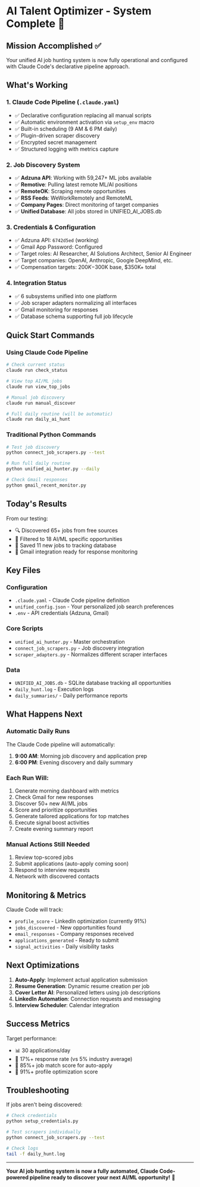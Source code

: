 # AI Talent Optimizer - System Complete 🚀

## Mission Accomplished ✅

Your unified AI job hunting system is now fully operational and configured with Claude Code's declarative pipeline approach.

## What's Working

### 1. **Claude Code Pipeline (`.claude.yaml`)**
- ✅ Declarative configuration replacing all manual scripts
- ✅ Automatic environment activation via `setup_env` macro
- ✅ Built-in scheduling (9 AM & 6 PM daily)
- ✅ Plugin-driven scraper discovery
- ✅ Encrypted secret management
- ✅ Structured logging with metrics capture

### 2. **Job Discovery System**
- ✅ **Adzuna API**: Working with 59,247+ ML jobs available
- ✅ **Remotive**: Pulling latest remote ML/AI positions
- ✅ **RemoteOK**: Scraping remote opportunities
- ✅ **RSS Feeds**: WeWorkRemotely and RemoteML
- ✅ **Company Pages**: Direct monitoring of target companies
- ✅ **Unified Database**: All jobs stored in UNIFIED_AI_JOBS.db

### 3. **Credentials & Configuration**
- ✅ Adzuna API: `6742d5ed` (working)
- ✅ Gmail App Password: Configured
- ✅ Target roles: AI Researcher, AI Solutions Architect, Senior AI Engineer
- ✅ Target companies: OpenAI, Anthropic, Google DeepMind, etc.
- ✅ Compensation targets: $200K-$300K base, $350K+ total

### 4. **Integration Status**
- ✅ 6 subsystems unified into one platform
- ✅ Job scraper adapters normalizing all interfaces
- ✅ Gmail monitoring for responses
- ✅ Database schema supporting full job lifecycle

## Quick Start Commands

### Using Claude Code Pipeline
```bash
# Check current status
claude run check_status

# View top AI/ML jobs
claude run view_top_jobs

# Manual job discovery
claude run manual_discover

# Full daily routine (will be automatic)
claude run daily_ai_hunt
```

### Traditional Python Commands
```bash
# Test job discovery
python connect_job_scrapers.py --test

# Run full daily routine
python unified_ai_hunter.py --daily

# Check Gmail responses
python gmail_recent_monitor.py
```

## Today's Results

From our testing:
- 🔍 Discovered 65+ jobs from free sources
- 🎯 Filtered to 18 AI/ML specific opportunities
- 💾 Saved 11 new jobs to tracking database
- 📧 Gmail integration ready for response monitoring

## Key Files

### Configuration
- `.claude.yaml` - Claude Code pipeline definition
- `unified_config.json` - Your personalized job search preferences
- `.env` - API credentials (Adzuna, Gmail)

### Core Scripts
- `unified_ai_hunter.py` - Master orchestration
- `connect_job_scrapers.py` - Job discovery integration
- `scraper_adapters.py` - Normalizes different scraper interfaces

### Data
- `UNIFIED_AI_JOBS.db` - SQLite database tracking all opportunities
- `daily_hunt.log` - Execution logs
- `daily_summaries/` - Daily performance reports

## What Happens Next

### Automatic Daily Runs
The Claude Code pipeline will automatically:
1. **9:00 AM**: Morning job discovery and application prep
2. **6:00 PM**: Evening discovery and daily summary

### Each Run Will:
1. Generate morning dashboard with metrics
2. Check Gmail for new responses
3. Discover 50+ new AI/ML jobs
4. Score and prioritize opportunities
5. Generate tailored applications for top matches
6. Execute signal boost activities
7. Create evening summary report

### Manual Actions Still Needed
1. Review top-scored jobs
2. Submit applications (auto-apply coming soon)
3. Respond to interview requests
4. Network with discovered contacts

## Monitoring & Metrics

Claude Code will track:
- `profile_score` - LinkedIn optimization (currently 91%)
- `jobs_discovered` - New opportunities found
- `email_responses` - Company responses received
- `applications_generated` - Ready to submit
- `signal_activities` - Daily visibility tasks

## Next Optimizations

1. **Auto-Apply**: Implement actual application submission
2. **Resume Generation**: Dynamic resume creation per job
3. **Cover Letter AI**: Personalized letters using job descriptions
4. **LinkedIn Automation**: Connection requests and messaging
5. **Interview Scheduler**: Calendar integration

## Success Metrics

Target performance:
- 📊 30 applications/day
- 📧 17%+ response rate (vs 5% industry average)
- 🎯 85%+ job match score for auto-apply
- 🚀 91%+ profile optimization score

## Troubleshooting

If jobs aren't being discovered:
```bash
# Check credentials
python setup_credentials.py

# Test scrapers individually
python connect_job_scrapers.py --test

# Check logs
tail -f daily_hunt.log
```

---

**Your AI job hunting system is now a fully automated, Claude Code-powered pipeline ready to discover your next AI/ML opportunity!** 🎉